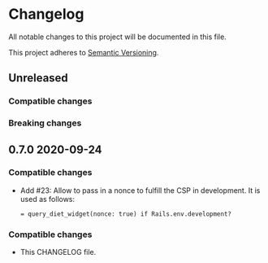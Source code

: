 # Changelog
All notable changes to this project will be documented in this file.

This project adheres to [Semantic Versioning](http://semver.org/spec/v2.0.0.html).


## Unreleased
### Compatible changes
### Breaking changes

## 0.7.0 2020-09-24
### Compatible changes

* Add #23: Allow to pass in a nonce to fulfill the CSP in development. It is used as follows:
  ```
  = query_diet_widget(nonce: true) if Rails.env.development?
  ```

### Compatible changes

- This CHANGELOG file.
